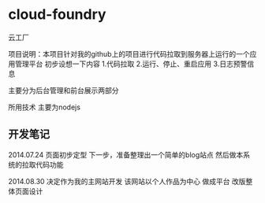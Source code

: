 cloud-foundry
=============

云工厂


项目说明：本项目针对我的github上的项目进行代码拉取到服务器上运行的一个应用管理平台
初步设想一下内容
1.代码拉取
2.运行、停止、重启应用
3.日志预警信息

主要分为后台管理和前台展示两部分

所用技术 主要为nodejs


开发笔记
------
2014.07.24 页面初步定型
下一步，准备整理出一个简单的blog站点
然后做本系统的拉取代码功能

2014.08.30 决定作为我的主网站开发
该网站以个人作品为中心 做成平台
改版整体页面设计